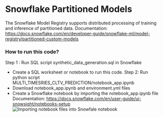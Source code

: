 # Snowflake Partitioned Models
The Snowflake Model Registry supports distributed processing of training and inference of partitioned data.
Documentation: https://docs.snowflake.com/en/developer-guide/snowflake-ml/model-registry/partitioned-custom-models

### How to run this code?
Step 1 : Run SQL script synthetic_data_generation.sql in Snowflake
- Create a SQL worksheet or notebook to run this code.
Step 2: Run python script MULTI_TIMESRIES_CLTV_PREDICTION/notebook_app.ipynb
- Download notebook_app.ipynb and environment.yml files
- Create a Snowflake notebook by importing the notebook_app.ipynb file
  Documentation: https://docs.snowflake.com/en/user-guide/ui-snowsight/notebooks-setup
 ![Importing notebook files into Snowfale notebook](notebook_import.gif)

